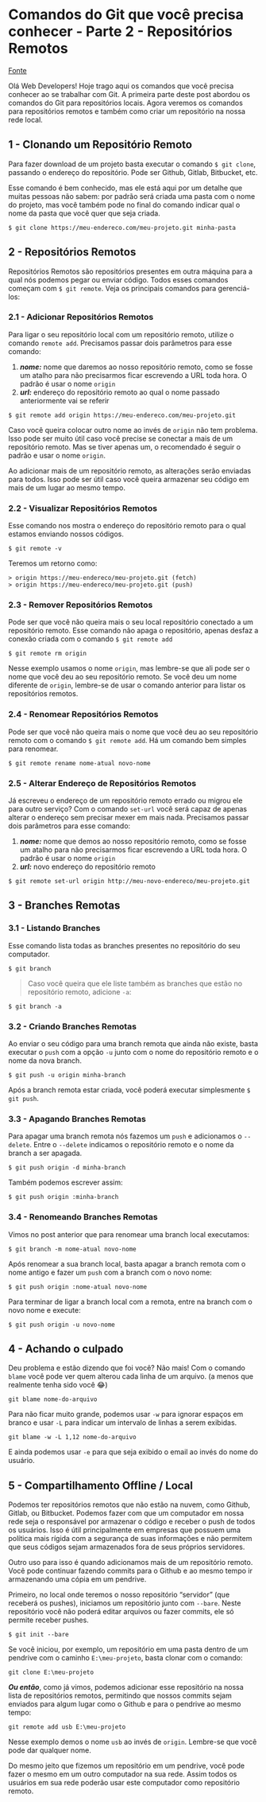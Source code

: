 # Comandos do Git que você precisa conhecer - Parte 2 - Repositórios Remotos

[Fonte](https://www.treinaweb.com.br/blog/comandos-do-git-que-voce-precisa-conhecer-parte-2-repositorios-remotos#:~:text=Para%20ligar%20o%20seu%20reposit%C3%B3rio,%C3%A9%20usar%20o%20nome%20origin) 

Olá Web Developers! Hoje trago aqui os comandos que você precisa conhecer ao se trabalhar com Git. A primeira parte deste post abordou os comandos do Git para repositórios locais. Agora veremos os comandos para repositórios remotos e também como criar um repositório na nossa rede local.

## 1 - Clonando um Repositório Remoto

Para fazer download de um projeto basta executar o comando `$ git clone`, passando o endereço do repositório. Pode ser Github, Gitlab, Bitbucket, etc.

Esse comando é bem conhecido, mas ele está aqui por um detalhe que muitas pessoas não sabem: por padrão será criada uma pasta com o nome do projeto, mas você também pode no final do comando indicar qual o nome da pasta que você quer que seja criada.

```$ git clone https://meu-endereco.com/meu-projeto.git minha-pasta```

## 2 - Repositórios Remotos

Repositórios Remotos são repositórios presentes em outra máquina para a qual nós podemos pegar ou enviar código. Todos esses comandos começam com `$ git remote`. Veja os principais comandos para gerenciá-los:

### 2.1 - Adicionar Repositórios Remotos

Para ligar o seu repositório local com um repositório remoto, utilize o comando `remote add`. Precisamos passar dois parâmetros para esse comando:

1. **_nome:_** nome que daremos ao nosso repositório remoto, como se fosse um atalho para não precisarmos ficar escrevendo a URL toda hora. O padrão é usar o nome `origin`
2. **_url:_** endereço do repositório remoto ao qual o nome passado anteriormente vai se referir

```$ git remote add origin https://meu-endereco.com/meu-projeto.git```

Caso você queira colocar outro nome ao invés de `origin` não tem problema. Isso pode ser muito útil caso você precise se conectar a mais de um repositório remoto. Mas se tiver apenas um, o recomendado é seguir o padrão e usar o nome `origin`.

Ao adicionar mais de um repositório remoto, as alterações serão enviadas para todos. Isso pode ser útil caso você queira armazenar seu código em mais de um lugar ao mesmo tempo.

### 2.2 - Visualizar Repositórios Remotos

Esse comando nos mostra o endereço do repositório remoto para o qual estamos enviando nossos códigos.

```$ git remote -v```

Teremos um retorno como:

```
> origin https://meu-endereco/meu-projeto.git (fetch)
> origin https://meu-endereco/meu-projeto.git (push)
```

### 2.3 - Remover Repositórios Remotos

Pode ser que você não queira mais o seu local repositório conectado a um repositório remoto. Esse comando não apaga o repositório, apenas desfaz a conexão criada com o comando `$ git remote add`

```$ git remote rm origin```

Nesse exemplo usamos o nome `origin`, mas lembre-se que ali pode ser o nome que você deu ao seu repositório remoto. Se você deu um nome diferente de `origin`, lembre-se de usar o comando anterior para listar os repositórios remotos.

### 2.4 - Renomear Repositórios Remotos

Pode ser que você não queira mais o nome que você deu ao seu repositório remoto com o comando `$ git remote add`. Há um comando bem simples para renomear.

```$ git remote rename nome-atual novo-nome```

### 2.5 - Alterar Endereço de Repositórios Remotos

Já escreveu o endereço de um repositório remoto errado ou migrou ele para outro serviço? Com o comando `set-url` você será capaz de apenas alterar o endereço sem precisar mexer em mais nada. Precisamos passar dois parâmetros para esse comando:

1. **_nome:_** nome que demos ao nosso repositório remoto, como se fosse um atalho para não precisarmos ficar escrevendo a URL toda hora. O padrão é usar o nome `origin`
2. **_url:_** novo endereço do repositório remoto

```$ git remote set-url origin http://meu-novo-endereco/meu-projeto.git```

## 3 - Branches Remotas

### 3.1 - Listando Branches

Esse comando lista todas as branches presentes no repositório do seu computador.

```$ git branch```

> Caso você queira que ele liste também as branches que estão no repositório remoto, adicione `-a`:

```$ git branch -a```

### 3.2 - Criando Branches Remotas

Ao enviar o seu código para uma branch remota que ainda não existe, basta executar o `push` com a opção `-u` junto com o nome do repositório remoto e o nome da nova branch.

```$ git push -u origin minha-branch```

Após a branch remota estar criada, você poderá executar simplesmente `$ git push`.

### 3.3 - Apagando Branches Remotas

Para apagar uma branch remota nós fazemos um `push` e adicionamos o `--delete`. Entre o `--delete` indicamos o repositório remoto e o nome da branch a ser apagada.

```$ git push origin -d minha-branch```

Também podemos escrever assim:

```$ git push origin :minha-branch```

### 3.4 - Renomeando Branches Remotas

Vimos no post anterior que para renomear uma branch local executamos:

```$ git branch -m nome-atual novo-nome```

Após renomear a sua branch local, basta apagar a branch remota com o nome antigo e fazer um `push` com a branch com o novo nome:

```$ git push origin :nome-atual novo-nome```

Para terminar de ligar a branch local com a remota, entre na branch com o novo nome e execute:

```$ git push origin -u novo-nome```

## 4 - Achando o culpado

Deu problema e estão dizendo que foi você? Não mais! Com o comando `blame` você pode ver quem alterou cada linha de um arquivo. (a menos que realmente tenha sido você 😂)

```git blame nome-do-arquivo```

Para não ficar muito grande, podemos usar `-w` para ignorar espaços em branco e usar `-L` para indicar um intervalo de linhas a serem exibidas.

```git blame -w -L 1,12 nome-do-arquivo```

E ainda podemos usar `-e` para que seja exibido o email ao invés do nome do usuário.

## 5 - Compartilhamento Offline / Local

Podemos ter repositórios remotos que não estão na nuvem, como Github, Gitlab, ou Bitbucket. Podemos fazer com que um computador em nossa rede seja o responsável por armazenar o código e receber o push de todos os usuários. Isso é útil principalmente em empresas que possuem uma política mais rígida com a segurança de suas informações e não permitem que seus códigos sejam armazenados fora de seus próprios servidores.

Outro uso para isso é quando adicionamos mais de um repositório remoto. Você pode continuar fazendo commits para o Github e ao mesmo tempo ir armazenando uma cópia em um pendrive.

Primeiro, no local onde teremos o nosso repositório “servidor” (que receberá os pushes), iniciamos um repositório junto com `--bare`. Neste repositório você não poderá editar arquivos ou fazer commits, ele só permite receber pushes.

```$ git init --bare```

Se você iniciou, por exemplo, um repositório em uma pasta dentro de um pendrive com o caminho `E:\meu-projeto`, basta clonar com o comando:

```git clone E:\meu-projeto```

_**Ou então**_, como já vimos, podemos adicionar esse repositório na nossa lista de repositórios remotos, permitindo que nossos commits sejam enviados para algum lugar como o Github e para o pendrive ao mesmo tempo:

```git remote add usb E:\meu-projeto```

Nesse exemplo demos o nome `usb` ao invés de `origin`. Lembre-se que você pode dar qualquer nome.

Do mesmo jeito que fizemos um repositório em um pendrive, você pode fazer o mesmo em um outro computador na sua rede. Assim todos os usuários em sua rede poderão usar este computador como repositório remoto.

